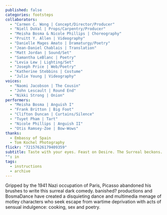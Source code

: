 ```yaml
---
published: false
categories: footsteps
collaborators: 
  - "Carmen C. Wong | Concept/Director/Producer"
  - "Niell DuVal | Props/Carpentry/Producer"
  - "Meisha Bosma & Nicole Phillips | Choreography"
  - "Pruitt Y. Allen | Videography"
  - "Danielle Mages Amato | Dramaturgy/Poetry"
  - "Jean-Daniel Chablais | Translation"
  - "Matt Jordan | Sound/Set"
  - "Samantha LeBlanc | Poetry"
  - "Levia Lew | Lighting/Set"
  - "Joseph Price | Web/Poetry"
  - "Katherine Stebbins | Costume"
  - "Julie Young | Videography"
voices: 
  - "Naomi Jacobson | The Cousin"
  - "John Lescault | Round End"
  - "Nikki Strong | Onion"
performers: 
  - "Meisha Bosma | Anguish I"
  - "Frank Britton | Big Foot"
  - "Clifton Duncan | Curtains/Silence"
  - "Tuyet Pham | Tart"
  - "Nicole Phillips | Anguish II"
  - "Otis Ramsey-Zoe | Bow-Wows"
thanks: 
  - Embassy of Spain
  - Tom Kochel Photography
flickr: "72157626179409359"
subtitle: Taste with your eyes. Feast on Desire. The Surreal beckons.
"": in
tags: 
  - instructions
  - archive
---
```


Gripped by the 1941 Nazi occupation of Paris, Picasso abandoned his brushes to write this surreal dark comedy. banished? productions and BosmaDance have created a disquieting dance and multimedia menage of motley characters who seek escape from wartime deprivation with acts of sensual indulgence: cooking, sex and poetry.